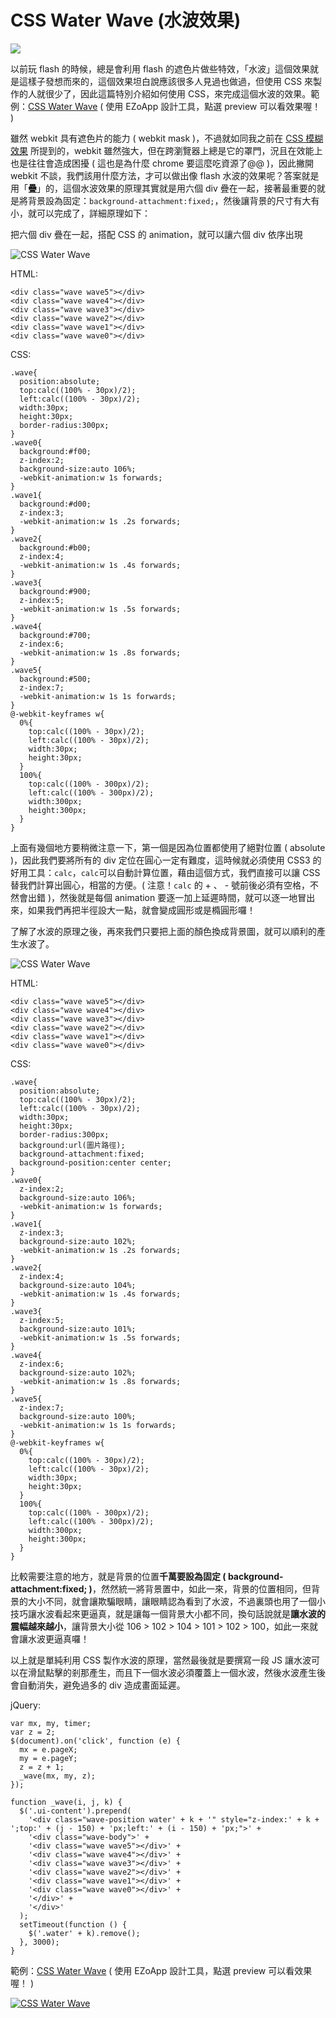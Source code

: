 # CSS Water Wave (水波效果) 

![](/img/articles/201407/css-water-wave.gif#preview-img)

以前玩 flash 的時候，總是會利用 flash 的遮色片做些特效，「水波」這個效果就是這樣子發想而來的，這個效果坦白說應該很多人見過也做過，但使用 CSS 來製作的人就很少了，因此這篇特別介紹如何使用 CSS，來完成這個水波的效果。範例：[CSS Water Wave](http://goo.gl/3VQRH7) ( 使用 EZoApp 設計工具，點選 preview 可以看效果喔！ )

雖然 webkit 具有遮色片的能力 ( webkit mask )，不過就如同我之前在 [CSS 模糊效果](http://www.oxxostudio.tw/articles/201407/css-blur.html) 所提到的，webkit 雖然強大，但在跨瀏覽器上總是它的罩門，況且在效能上也是往往會造成困擾 ( 這也是為什麼 chrome 要這麼吃資源了@@ )，因此撇開 webkit 不談，我們該用什麼方法，才可以做出像 flash 水波的效果呢？答案就是用「**疊**」的，這個水波效果的原理其實就是用六個 div 疊在一起，接著最重要的就是將背景設為固定：`background-attachment:fixed;`，然後讓背景的尺寸有大有小，就可以完成了，詳細原理如下：

把六個 div 疊在一起，搭配 CSS 的 animation，就可以讓六個 div 依序出現

![CSS Water Wave](/img/articles/201407/20140729_1_02.gif)

HTML:

    <div class="wave wave5"></div>
    <div class="wave wave4"></div>
    <div class="wave wave3"></div>
    <div class="wave wave2"></div>
    <div class="wave wave1"></div>
    <div class="wave wave0"></div>

CSS:

	.wave{
	  position:absolute;
	  top:calc((100% - 30px)/2);
	  left:calc((100% - 30px)/2);
	  width:30px;
	  height:30px;
	  border-radius:300px;
	}
	.wave0{
	  background:#f00;
	  z-index:2;
	  background-size:auto 106%;
	  -webkit-animation:w 1s forwards;
	}
	.wave1{
	  background:#d00;
	  z-index:3;
	  -webkit-animation:w 1s .2s forwards;
	}
	.wave2{
	  background:#b00;
	  z-index:4;
	  -webkit-animation:w 1s .4s forwards;
	}
	.wave3{
	  background:#900;
	  z-index:5;
	  -webkit-animation:w 1s .5s forwards;
	}
	.wave4{
	  background:#700;
	  z-index:6;
	  -webkit-animation:w 1s .8s forwards;
	}
	.wave5{
	  background:#500;
	  z-index:7;
	  -webkit-animation:w 1s 1s forwards;
	}
	@-webkit-keyframes w{
	  0%{
	    top:calc((100% - 30px)/2);
	    left:calc((100% - 30px)/2);
	    width:30px;
	    height:30px;
	  }
	  100%{
	    top:calc((100% - 300px)/2);
	    left:calc((100% - 300px)/2);
	    width:300px;
	    height:300px;
	  }
	}

上面有幾個地方要稍微注意一下，第一個是因為位置都使用了絕對位置 ( absolute )，因此我們要將所有的 div 定位在圓心一定有難度，這時候就必須使用 CSS3 的好用工具：`calc`，`calc`可以自動計算位置，藉由這個方式，我們直接可以讓 CSS 替我們計算出圓心，相當的方便。( 注意！`calc` 的 + 、 - 號前後必須有空格，不然會出錯 )，然後就是每個 animation 要逐一加上延遲時間，就可以逐一地冒出來，如果我們再把半徑設大一點，就會變成圓形或是橢圓形囉！

了解了水波的原理之後，再來我們只要把上面的顏色換成背景圖，就可以順利的產生水波了。

![CSS Water Wave](/img/articles/201407/20140729_1_03.gif)

HTML:

    <div class="wave wave5"></div>
    <div class="wave wave4"></div>
    <div class="wave wave3"></div>
    <div class="wave wave2"></div>
    <div class="wave wave1"></div>
    <div class="wave wave0"></div>

CSS:

	.wave{
	  position:absolute;
	  top:calc((100% - 30px)/2);
	  left:calc((100% - 30px)/2);
	  width:30px;
	  height:30px;
	  border-radius:300px;
	  background:url(圖片路徑);
	  background-attachment:fixed;
	  background-position:center center;
	}
	.wave0{
	  z-index:2;
	  background-size:auto 106%;
	  -webkit-animation:w 1s forwards;
	}
	.wave1{
	  z-index:3;
	  background-size:auto 102%;
	  -webkit-animation:w 1s .2s forwards;
	}
	.wave2{
	  z-index:4;
	  background-size:auto 104%;
	  -webkit-animation:w 1s .4s forwards;
	}
	.wave3{
	  z-index:5;
	  background-size:auto 101%;
	  -webkit-animation:w 1s .5s forwards;
	}
	.wave4{
	  z-index:6;
	  background-size:auto 102%;
	  -webkit-animation:w 1s .8s forwards;
	}
	.wave5{
	  z-index:7;
	  background-size:auto 100%;
	  -webkit-animation:w 1s 1s forwards;
	}
	@-webkit-keyframes w{
	  0%{
	    top:calc((100% - 30px)/2);
	    left:calc((100% - 30px)/2);
	    width:30px;
	    height:30px;
	  }
	  100%{
	    top:calc((100% - 300px)/2);
	    left:calc((100% - 300px)/2);
	    width:300px;
	    height:300px;
	  }
	}

比較需要注意的地方，就是背景的位置**千萬要設為固定 ( background-attachment:fixed; )**，然然統一將背景置中，如此一來，背景的位置相同，但背景的大小不同，就會讓欺騙眼睛，讓眼睛認為看到了水波，不過裏頭也用了一個小技巧讓水波看起來更逼真，就是讓每一個背景大小都不同，換句話說就是**讓水波的震幅越來越小**，讓背景大小從 106 > 102 > 104 > 101 > 102 > 100，如此一來就會讓水波更逼真囉！

以上就是單純利用 CSS 製作水波的原理，當然最後就是要撰寫一段 JS 讓水波可以在滑鼠點擊的剎那產生，而且下一個水波必須覆蓋上一個水波，然後水波產生後會自動消失，避免過多的 div 造成畫面延遲。

jQuery:

    var mx, my, timer;
    var z = 2;
    $(document).on('click', function (e) {
      mx = e.pageX;
      my = e.pageY;
      z = z + 1;
      _wave(mx, my, z);
    });

    function _wave(i, j, k) {
      $('.ui-content').prepend(
        '<div class="wave-position water' + k + '" style="z-index:' + k + ';top:' + (j - 150) + 'px;left:' + (i - 150) + 'px;">' +
        '<div class="wave-body">' +
        '<div class="wave wave5"></div>' +
        '<div class="wave wave4"></div>' +
        '<div class="wave wave3"></div>' +
        '<div class="wave wave2"></div>' +
        '<div class="wave wave1"></div>' +
        '<div class="wave wave0"></div>' +
        '</div>' +
        '</div>'
      );
      setTimeout(function () {
        $('.water' + k).remove();
      }, 3000);
    }

範例：[CSS Water Wave](http://goo.gl/3VQRH7) ( 使用 EZoApp 設計工具，點選 preview 可以看效果喔！ )

[![CSS Water Wave](/img/articles/201407/20140729_1_04.gif)](http://goo.gl/3VQRH7)

